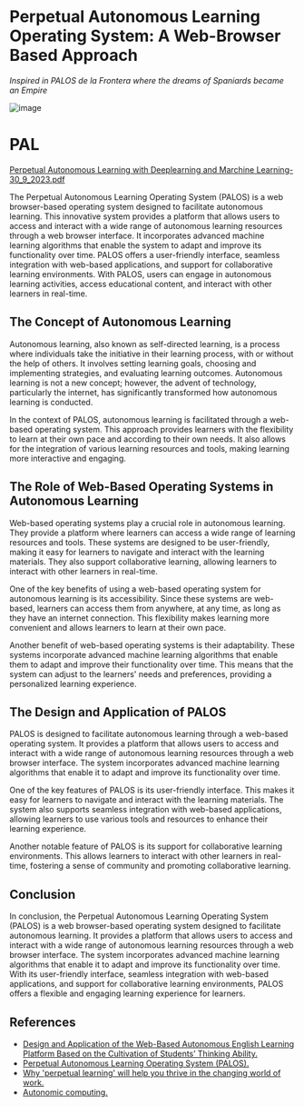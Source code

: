 # Perpetual Autonomous Learning Operating System: A Web-Browser Based Approach 
*Inspired in PALOS de la Frontera where the dreams of Spaniards became an Empire*

![image](https://github.com/notvicent3/PALOS/assets/132854638/56b584e5-5821-4177-9dc3-3870f73fc6de)

# PAL
[Perpetual Autonomous Learning with Deeplearning and Marchine Learning-30_9_2023.pdf](https://github.com/notvicent3/PALOS/files/12774845/Perpetual.Autonomous.Learning.with.Deeplearning.and.Marchine.Learning-30_9_2023.pdf)


The Perpetual Autonomous Learning Operating System (PALOS) is a web browser-based operating system designed to facilitate autonomous learning. This innovative system provides a platform that allows users to access and interact with a wide range of autonomous learning resources through a web browser interface. It incorporates advanced machine learning algorithms that enable the system to adapt and improve its functionality over time. PALOS offers a user-friendly interface, seamless integration with web-based applications, and support for collaborative learning environments. With PALOS, users can engage in autonomous learning activities, access educational content, and interact with other learners in real-time.

## The Concept of Autonomous Learning 

Autonomous learning, also known as self-directed learning, is a process where individuals take the initiative in their learning process, with or without the help of others. It involves setting learning goals, choosing and implementing strategies, and evaluating learning outcomes. Autonomous learning is not a new concept; however, the advent of technology, particularly the internet, has significantly transformed how autonomous learning is conducted.

In the context of PALOS, autonomous learning is facilitated through a web-based operating system. This approach provides learners with the flexibility to learn at their own pace and according to their own needs. It also allows for the integration of various learning resources and tools, making learning more interactive and engaging.

## The Role of Web-Based Operating Systems in Autonomous Learning 

Web-based operating systems play a crucial role in autonomous learning. They provide a platform where learners can access a wide range of learning resources and tools. These systems are designed to be user-friendly, making it easy for learners to navigate and interact with the learning materials. They also support collaborative learning, allowing learners to interact with other learners in real-time.

One of the key benefits of using a web-based operating system for autonomous learning is its accessibility. Since these systems are web-based, learners can access them from anywhere, at any time, as long as they have an internet connection. This flexibility makes learning more convenient and allows learners to learn at their own pace.

Another benefit of web-based operating systems is their adaptability. These systems incorporate advanced machine learning algorithms that enable them to adapt and improve their functionality over time. This means that the system can adjust to the learners' needs and preferences, providing a personalized learning experience.

## The Design and Application of PALOS 

PALOS is designed to facilitate autonomous learning through a web-based operating system. It provides a platform that allows users to access and interact with a wide range of autonomous learning resources through a web browser interface. The system incorporates advanced machine learning algorithms that enable it to adapt and improve its functionality over time.

One of the key features of PALOS is its user-friendly interface. This makes it easy for learners to navigate and interact with the learning materials. The system also supports seamless integration with web-based applications, allowing learners to use various tools and resources to enhance their learning experience.

Another notable feature of PALOS is its support for collaborative learning environments. This allows learners to interact with other learners in real-time, fostering a sense of community and promoting collaborative learning.

## Conclusion 

In conclusion, the Perpetual Autonomous Learning Operating System (PALOS) is a web browser-based operating system designed to facilitate autonomous learning. It provides a platform that allows users to access and interact with a wide range of autonomous learning resources through a web browser interface. The system incorporates advanced machine learning algorithms that enable it to adapt and improve its functionality over time. With its user-friendly interface, seamless integration with web-based applications, and support for collaborative learning environments, PALOS offers a flexible and engaging learning experience for learners.

## References 

- [Design and Application of the Web-Based Autonomous English Learning Platform Based on the Cultivation of Students’ Thinking Ability.](https://link.springer.com/chapter/10.1007/978-981-15-3250-4_188)  
- [Perpetual Autonomous Learning Operating System (PALOS).](https://ieeexplore.ieee.org/document/1503138/) 
- [Why 'perpetual learning' will help you thrive in the changing world of work.](https://www.weforum.org/agenda/2019/03/continuous-learning-changing-world-work/) 
- [Autonomic computing.](https://en.wikipedia.org/wiki/Autonomic_computing) 
